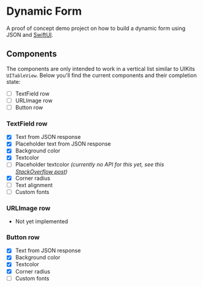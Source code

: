 # Dynamic Form

A proof of concept demo project on how to build a dynamic form using JSON and [SwiftUI](https://developer.apple.com/xcode/swiftui/).

## Components

The components are only intended to work in a vertical list similar to UIKits `UITableView`.
Below you'll find the current components and their completion state:

- [ ] TextField row
- [ ] URLImage row
- [ ] Button row 

### TextField row

- [x] Text from JSON response
- [x] Placeholder text from JSON response
- [x] Background color
- [x] Textcolor
- [ ] Placeholder textcolor _(currently no API for this yet, see this [StackOverflow post](https://stackoverflow.com/questions/57688242/swiftui-how-to-change-the-placeholder-color-of-the-textfield))_
- [x] Corner radius
- [ ] Text alignment
- [ ] Custom fonts

### URLImage row

- Not yet implemented

### Button row

- [x] Text from JSON response
- [x] Background color
- [x] Textcolor
- [x] Corner radius
- [ ] Custom fonts